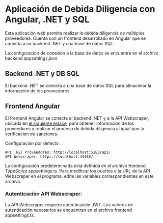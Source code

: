 # Aplicación de Debida Diligencia con Angular, .NET y SQL

Esta aplicación web permite realizar la debida diligencia de múltiples proveedores. Cuenta con un frontend desarrollado en Angular que se conecta a un backend .NET y una base de datos SQL.

La configuracion de conexion a la base de datos se encuentra en el archivo backend appsettings.json

## Backend .NET y DB SQL

El backend .NET se conecta a una base de datos SQL para almacenar la información de los proveedores.

## Frontend Angular

El frontend Angular se conecta al backend .NET y a la API Webscraper, ubicada en [el siguiente enlace](https://github.com/JosueLeiteS/NET_WebScraping_API), para obtener información de los proveedores y realizar el proceso de debida diligencia al igual que la verificacion de sanciones.

Configuración por defecto:

    API .NET Proveedores: http://localhost:5183/api/
    API Webscraper: https://localhost:44388/

La configuración predeterminada está definida en el archivo frontend TypeScript appsettings.ts. Para modificar los puertos o la URL de la API Webscraper en el programa, edite las variables correspondientes en este archivo.

### Autenticación API Webscraper:

La API Webscraper requiere autenticación JWT. Los valores de autenticación necesarios se encuentran en el archivo frontend appsettings.ts.
